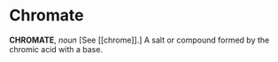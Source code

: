 # Chromate

**CHROMATE**, _noun_ \[See [[chrome]].\] A salt or compound formed by the chromic acid with a base.
